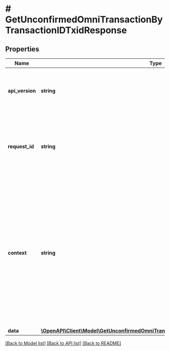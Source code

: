 # # GetUnconfirmedOmniTransactionByTransactionIDTxidResponse

## Properties

Name | Type | Description | Notes
------------ | ------------- | ------------- | -------------
**api_version** | **string** | Specifies the version of the API that incorporates this endpoint. |
**request_id** | **string** | Defines the ID of the request. The &#x60;requestId&#x60; is generated by Crypto APIs and it&#39;s unique for every request. |
**context** | **string** | In batch situations the user can use the context to correlate responses with requests. This property is present regardless of whether the response was successful or returned as an error. &#x60;context&#x60; is specified by the user. | [optional]
**data** | [**\OpenAPI\Client\Model\GetUnconfirmedOmniTransactionByTransactionIDTxidResponseData**](GetUnconfirmedOmniTransactionByTransactionIDTxidResponseData.md) |  |

[[Back to Model list]](../../README.md#models) [[Back to API list]](../../README.md#endpoints) [[Back to README]](../../README.md)
